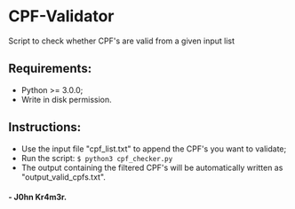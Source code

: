 # CPF-Validator
Script to check whether CPF's are valid from a given input list

## Requirements:
- Python >= 3.0.0;
- Write in disk permission.
## Instructions:
- Use the input file "cpf_list.txt" to append the CPF's you want to validate;
- Run the script: ```$ python3 cpf_checker.py ```
- The output containing the filtered CPF's will be automatically written as "output_valid_cpfs.txt".

#### - J0hn Kr4m3r.